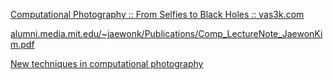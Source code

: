 
[Computational Photography :: From Selfies to Black Holes :: vas3k.com](https://vas3k.com/blog/computational_photography/)



[alumni.media.mit.edu/~jaewonk/Publications/Comp_LectureNote_JaewonKim.pdf](http://alumni.media.mit.edu/~jaewonk/Publications/Comp_LectureNote_JaewonKim.pdf)



[New techniques in computational photography](https://graphics.stanford.edu/talks/compphot-publictalk-may08.pdf)
